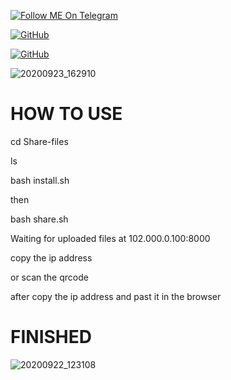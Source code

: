 <a href="https://telegram.im/@H3LLO_H4CK3R"><img title="Follow ME On Telegram" src="https://img.shields.io/badge/Follow Me On Telegram-black?style=for-the-badge&logo=Telegram"></a>

[![GitHub](https://img.shields.io/badge/Github-181717?style=flat-square&logo=github&link=https://github.com/H3LLO-H4CK3R)](https://github.com/H3LLO-H4CK3R)

[![GitHub](https://img.shields.io/badge/MyRepositories-181717?style=flat-square&logo=github&link=https://github.com/H3LLO-H4CK3R?tab=repositories)](https://github.com/H3LLO-H4CK3R?tab=repositories)



![20200923_162910](https://user-images.githubusercontent.com/68962528/96017959-41e75780-0e68-11eb-9e18-1b080fcbf773.jpg)
# HOW TO USE 

cd Share-files

ls

bash install.sh


then 


bash share.sh

Waiting for uploaded files at 102.000.0.100:8000


copy the  ip address



or scan the qrcode 


after copy the ip address and past it in the browser


# FINISHED

![20200922_123108](https://user-images.githubusercontent.com/68962528/96017976-4744a200-0e68-11eb-8e9a-cd5f41052892.jpg)

